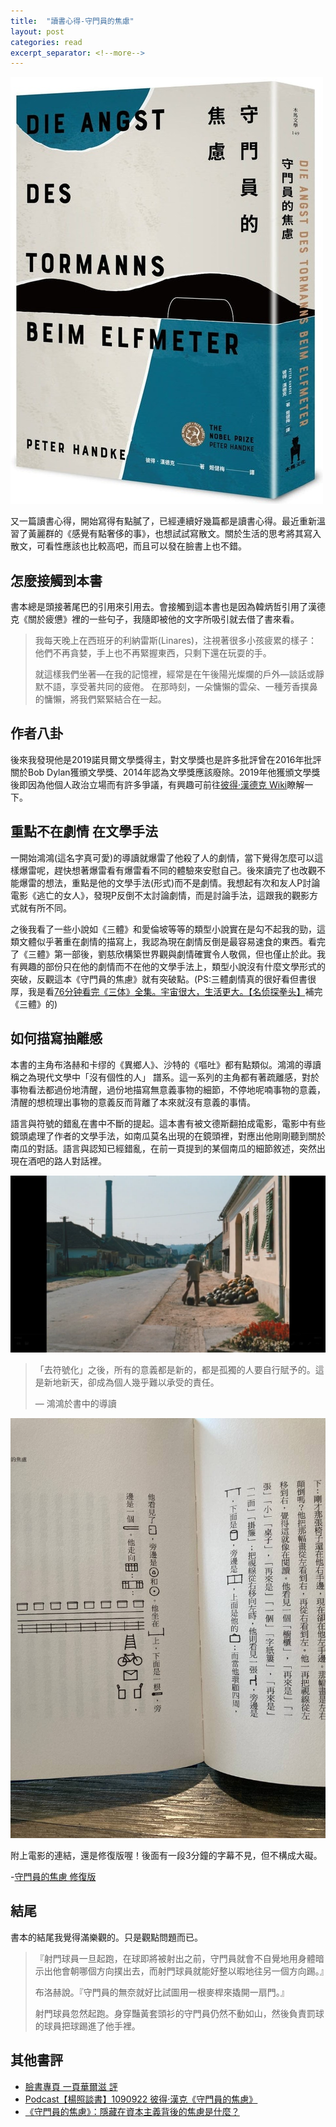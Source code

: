 ```yaml
---
title:  "讀書心得-守門員的焦慮"
layout: post
categories: read
excerpt_separator: <!--more-->
---
```

<!-- 《》「」 -->
![](/assets/images/goalie.jpeg)

又一篇讀書心得，開始寫得有點膩了，已經連續好幾篇都是讀書心得。最近重新溫習了黃麗群的《感覺有點奢侈的事》，也想試試寫散文。關於生活的思考將其寫入散文，可看性應該也比較高吧，而且可以發在臉書上也不錯。
<!--more-->

## 怎麼接觸到本書
書本總是頭接著尾巴的引用來引用去。會接觸到這本書也是因為韓炳哲引用了漢德克《關於疲憊》裡的一些句子，我隨即被他的文字所吸引就去借了書來看。

> 我每天晚上在西班牙的利納雷斯(Linares)，注視著很多小孩疲累的樣子：他們不再貪婪，手上也不再緊握東西，只剩下還在玩耍的手。
>
> 就這樣我們坐著—在我的記憶裡，經常是在午後陽光燦爛的戶外—談話或靜默不語，享受著共同的疲倦。
> 在那時刻，一朵慵懶的雲朵、一種芳香撲鼻的慵懶，將我們緊緊結合在一起。

## 作者八卦
後來我發現他是2019諾貝爾文學獎得主，對文學獎也是許多批評曾在2016年批評關於Bob Dylan獲頒文學獎、2014年認為文學獎應該廢除。2019年他獲頒文學獎後即因為他個人政治立場而有許多爭議，有興趣可前往[彼得·漢德克 Wiki](https://www.wikiwand.com/zh-tw/%E5%BD%BC%E5%BE%97%C2%B7%E6%B1%89%E5%BE%B7%E5%85%8B)瞭解一下。

## 重點不在劇情 在文學手法
一開始鴻鴻(這名字真可愛)的導讀就爆雷了他殺了人的劇情，當下覺得怎麼可以這樣爆雷呢，趕快想著爆雷看有爆雷看不同的體驗來安慰自己。後來讀完了也改觀不能爆雷的想法，重點是他的文學手法(形式)而不是劇情。我想起有次和友人P討論電影《逃亡的女人》，發現P反倒不太討論劇情，而是討論手法，這跟我的觀影方式就有所不同。

之後我看了一些小說如《三體》和愛倫坡等等的類型小說實在是勾不起我的勁，這類文體似乎著重在劇情的描寫上，我認為現在劇情反倒是最容易速食的東西。看完了《三體》第一部後，劉慈欣構築世界觀與劇情確實令人敬佩，但也僅止於此。我有興趣的部份只在他的劇情而不在他的文學手法上，類型小說沒有什麼文學形式的突破，反觀這本《守門員的焦慮》就有突破點。(PS:三體劇情真的很好看但書很厚，我是看[76分钟看完《三体》全集。宇宙很大，生活更大。【名侦探拳头】](https://www.youtube.com/watch?v=QO25QnboJG0)補完《三體》的)

## 如何描寫抽離感
本書的主角布洛赫和卡缪的《異鄉人》、沙特的《嘔吐》都有點類似。鴻鴻的導讀稱之為現代文學中「沒有個性的人」 譜系。這一系列的主角都有著疏離感，對於事物看法都過份地清醒，過份地描寫無意義事物的細節，不停地呢喃事物的意義，清醒的想梳理出事物的意義反而背離了本來就沒有意義的事情。

語言與符號的錯亂在書中不斷的提起。這本書有被文德斯翻拍成電影，電影中有些鏡頭處理了作者的文學手法，如南瓜莫名出現的在鏡頭裡，對應出他剛剛聽到關於南瓜的對話。語言與認知已經錯亂，在前一頁提到的某個南瓜的細節敘述，突然出現在酒吧的路人對話裡。

![](/assets/images/pumpkin.jpg)

>「去符號化」之後，所有的意義都是新的，都是孤獨的人要自行賦予的。這是新地新天，卻成為個人幾乎難以承受的責任。
>
> — 鴻鴻於書中的導讀

![](/assets/images/symbol.jpg)

附上電影的連結，還是修復版喔！後面有一段3分鐘的字幕不見，但不構成大礙。

-[守門員的焦慮 修復版](https://drive.google.com/drive/folders/1ZBUPohfL0FcC-nQo7mkpzjMjJ5LfTONL?usp=sharing)

## 結尾
書本的結尾我覺得滿樂觀的。只是觀點問題而已。
>『射門球員一旦起跑，在球即將被射出之前，守門員就會不自覺地用身體暗示出他會朝哪個方向撲出去，而射門球員就能好整以暇地往另一個方向踢。』
>
> 布洛赫說。『守門員的無奈就好比試圖用一根麥桿來撬開一扇門。』
>
> 射門球員忽然起跑。身穿豔黃套頭衫的守門員仍然不動如山，然後負責罰球的球員把球踢進了他手裡。

## 其他書評
- [臉書專頁 一頁華爾滋 評](https://www.facebook.com/letmesingyouawaltz/posts/3549576081761130/)
- [Podcast【楊照談書】1090922 彼得‧漢克《守門員的焦慮》](https://www.youtube.com/watch?v=8S0V9gim3g0)
- [《守門員的焦慮》：隱藏在資本主義背後的焦慮是什麼？](https://www.mplus.com.tw/article/3540)
